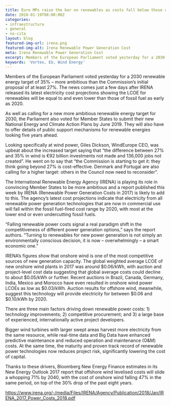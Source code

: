 ```yaml
---
title: Euro MPs raise the bar on renewables as costs fall below those of fossil fuels
date: 2018-01-19T08:00:00Z
categories:
- infraestructura
- general
- no-cita
layout: blog
featured-img-url: irena.png
featured-img-alt: Irena Renewable Power Generation Cost
meta: Irena Renewable Power Generation Cost
excerpt: Members of the European Parliament voted yesterday for a 2030 renewable energy target of 35 per cent. 
keywords: 'Vortex, EU, Wind Energy'
---
```


Members of the European Parliament voted yesterday for a 2030 renewable energy target of 35% – more ambitious than the Commission’s initial proposal of at least 27%. The news comes just a few days after IRENA released its latest electricity cost projections showing the LCOE for renewables will be equal to and even lower than those of fossil fuel as early as 2020.

As well as calling for a new more ambitious renewable energy target for 2030, the Parliament also voted for Member States to submit their new National Energy and Climate Action Plans by June 2019. They will also have to offer details of public support mechanisms for renewable energies looking five years ahead.

Looking specifically at wind power, Giles Dickson, WindEurope CEO, was upbeat about the increased target saying that “the difference between 27% and 35% in wind is €92 billion investments not made and 136,000 jobs not created”. He went on to say that “the Commission is starting to get it: they think going beyond 27% is cost-effective. Denmark and Portugal are also calling for a higher target: others in the Council now need to reconsider”.

The International Renewable Energy Agency (IRENA) is playing its role in convincing Member States to be more ambitious and a report published this week by IRENA (Renewable Power Generation Costs in 2017) is likely to add to this. The agency’s latest cost projections indicate that electricity from all renewable power generation technologies that are now in commercial use will fall within the fossil fuel-fired cost range by 2020, with most at the lower end or even undercutting fossil fuels.

“Falling renewable power costs signal a real paradigm shift in the competitiveness of different power generation options,” says the report authors. “Turning to renewables for new power generation is not simply an environmentally conscious decision, it is now – overwhelmingly – a smart economic one.”

IRENA’s figures show that onshore wind is one of the most competitive sources of new generation capacity. The global weighted average LCOE of new onshore wind plants in 2017 was around $0.06/kWh, with auction and project-level cost data suggesting that global average costs could decline to about $0.05/kWh or further. Recent auctions in Brazil, Canada, Germany, India, Mexico and Morocco have even resulted in onshore wind power LCOEs as low as $0.03/kWh. Auction results for offshore wind, meanwhile, suggest this technology will provide electricity for between $0.06 and $0.10/kWh by 2020.

There are three main factors driving down renewable power costs: 1) technology improvements; 2) competitive procurement; and 3) a large base of experienced, internationally active project developers.

Bigger wind turbines with larger swept areas harvest more electricity from the same resource, while real-time data and Big Data have enhanced predictive maintenance and reduced operation and maintenance (O&M) costs. At the same time, the maturity and proven track record of renewable power technologies now reduces project risk, significantly lowering the cost of capital.

Thanks to these drivers, Bloomberg New Energy Finance estimates in its New Energy Outlook 2017 report that offshore wind levelised costs will slide a whopping 71% by 2040, with the cost of onshore wind falling 47% in the same period, on top of the 30% drop of the past eight years.

https://www.irena.org/-/media/Files/IRENA/Agency/Publication/2018/Jan/IRENA_2017_Power_Costs_2018.pdf


